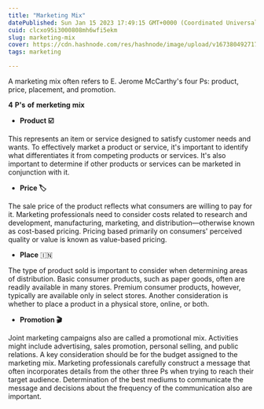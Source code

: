 ```yaml
---
title: "Marketing Mix"
datePublished: Sun Jan 15 2023 17:49:15 GMT+0000 (Coordinated Universal Time)
cuid: clcxo95i3000808mh6wfi5ekm
slug: marketing-mix
cover: https://cdn.hashnode.com/res/hashnode/image/upload/v1673804927171/9a4bf496-c5cb-4023-a4bf-80e52acdac95.png
tags: marketing

---
```


A marketing mix often refers to E. Jerome McCarthy's four Ps: product, price, placement, and promotion.

**4** **P's** **of** **merketing** **mix**

* **Product ☑️**
    

This represents an item or service designed to satisfy customer needs and wants. To effectively market a product or service, it's important to identify what differentiates it from competing products or services. It's also important to determine if other products or services can be marketed in conjunction with it.

* **Price 🏷️**
    

The sale price of the product reflects what consumers are willing to pay for it. Marketing professionals need to consider costs related to research and development, manufacturing, marketing, and distribution—otherwise known as cost-based pricing. Pricing based primarily on consumers' perceived quality or value is known as value-based pricing.

* **Place** 🇮🇳
    

The type of product sold is important to consider when determining areas of distribution. Basic consumer products, such as paper goods, often are readily available in many stores. Premium consumer products, however, typically are available only in select stores. Another consideration is whether to place a product in a physical store, online, or both.

* **Promotion 🎬**
    

Joint marketing campaigns also are called a promotional mix. Activities might include advertising, sales promotion, personal selling, and public relations. A key consideration should be for the budget assigned to the marketing mix. Marketing professionals carefully construct a message that often incorporates details from the other three Ps when trying to reach their target audience. Determination of the best mediums to communicate the message and decisions about the frequency of the communication also are important.